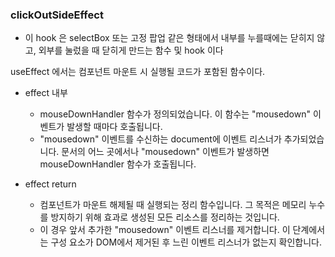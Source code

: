 ### clickOutSideEffect

- 이 hook 은 selectBox 또는 고정 팝업 같은 형태에서 내부를 누를때에는 닫히지 않고, 외부를 눌렀을 때 닫히게 만드는 함수 및 hook 이다

useEffect 에서는 컴포넌트 마운트 시 실행될 코드가 포함된 함수이다.

- effect 내부

  - mouseDownHandler 함수가 정의되었습니다. 이 함수는 "mousedown" 이벤트가 발생할 때마다 호출됩니다.
  - "mousedown" 이벤트를 수신하는 document에 이벤트 리스너가 추가되었습니다. 문서의 어느 곳에서나 "mousedown" 이벤트가 발생하면 mouseDownHandler 함수가 호출됩니다.

- effect return
  - 컴포넌트가 마운트 해제될 때 실행되는 정리 함수입니다. 그 목적은 메모리 누수를 방지하기 위해 효과로 생성된 모든 리소스를 정리하는 것입니다.
  - 이 경우 앞서 추가한 "mousedown" 이벤트 리스너를 제거합니다. 이 단계에서는 구성 요소가 DOM에서 제거된 후 느린 이벤트 리스너가 없는지 확인합니다.
